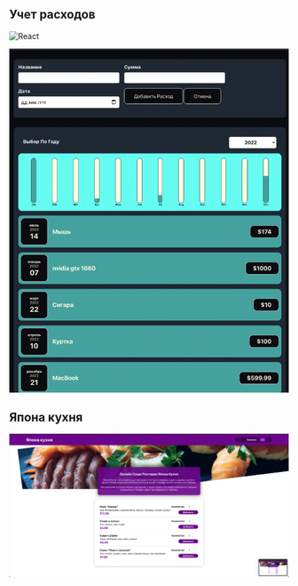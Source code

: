 ## Учет расходов
![React](https://img.shields.io/badge/react-%2320232a.svg?style=for-the-badge&logo=react&logoColor=%2361DAFB)


![alt text](demo.png)




##  Япона кухня
![alt text](japan_kitchen.png)